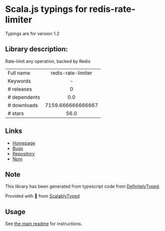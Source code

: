
# Scala.js typings for redis-rate-limiter

Typings are for version 1.2

## Library description:
Rate-limit any operation, backed by Redis

|                    |                 |
| ------------------ | :-------------: |
| Full name          | redis-rate-limiter |
| Keywords           | - |
| # releases         | 0 |
| # dependents       | 0.0 |
| # downloads        | 7159.666666666667 |
| # stars            | 56.0 |

## Links
- [Homepage](https://github.com/Tabcorp/redis-rate-limiter#readme)
- [Bugs](https://github.com/Tabcorp/redis-rate-limiter/issues)
- [Repository](https://github.com/Tabcorp/redis-rate-limiter)
- [Npm](https://www.npmjs.com/package/redis-rate-limiter)
    


## Note
This library has been generated from typescript code from [DefinitelyTyped](https://definitelytyped.org).

Provided with :purple_heart: from [ScalablyTyped](https://github.com/oyvindberg/ScalablyTyped)

## Usage
See [the main readme](../../readme.md) for instructions.



